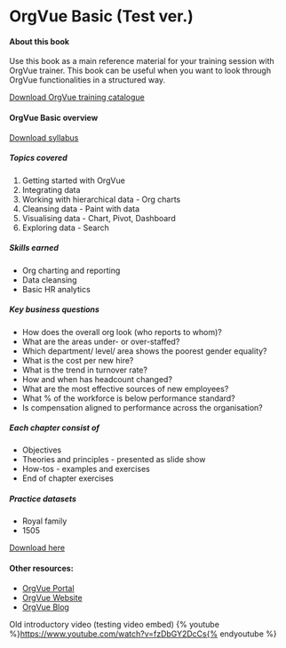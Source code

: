 # OrgVue Basic (Test ver.)

#### About this book

Use this book as a main reference material for your training session with OrgVue trainer. This book can be useful when you want to look through OrgVue functionalities in a structured way.

[Download OrgVue training catalogue](https://www.orgvue.com/training-certification)

#### OrgVue Basic overview

[Download syllabus](https://www.orgvue.com/sites/default/files/uploads/orgvue_basic_training_syllabus.pdf)

##### Topics covered
1. Getting started with OrgVue
2. Integrating data 
3. Working with hierarchical data - Org charts
4. Cleansing data - Paint with data
5. Visualising data - Chart, Pivot, Dashboard
6. Exploring data - Search 

##### Skills earned
* Org charting and reporting
* Data cleansing
* Basic HR analytics

##### Key business questions
* How does the overall org look (who reports to whom)?
* What are the areas under- or over-staffed?
* Which department/ level/ area shows the poorest gender equality?
* What is the cost per new hire?
* What is the trend in turnover rate?
* How and when has headcount changed?
* What are the most effective sources of new employees?
* What % of the workforce is below performance standard?
* Is compensation aligned to performance across the organisation?

##### Each chapter consist of 
* Objectives
* Theories and principles - presented as slide show
* How-tos - examples and exercises
* End of chapter exercises

##### Practice datasets

* Royal family
* 1505 

[Download here](https://concentra.box.com/s/6dxqyb385rxtph7tvddlo5gr47327gq9)

#### Other resources:
* [OrgVue Portal](https://support.orgvue.com)
* [OrgVue Website](https://www.orgvue.com/training-certification)
* [OrgVue Blog](http://blog.orgvue.com/)

Old introductory video (testing video embed)
{% youtube %}https://www.youtube.com/watch?v=fzDbGY2DcCs{% endyoutube %}
